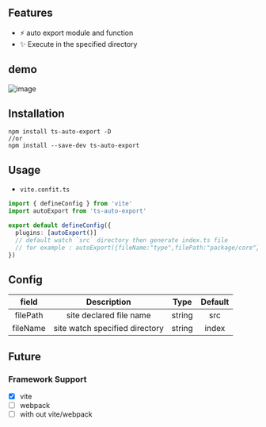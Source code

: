 ## Features
<ul>
 <li>⚡️  auto export module and function </li>  
 <li>✨ Execute in the specified directory</li>  
</ul>

## demo
![image](https://github.com/MrCat33/oss/blob/master/uPic/autoExportExample.gif)

## Installation
```
npm install ts-auto-export -D  
//or
npm install --save-dev ts-auto-export
```

## Usage

- `vite.confit.ts`  

```ts
import { defineConfig } from 'vite'
import autoExport from 'ts-auto-export'

export default defineConfig({
  plugins: [autoExport()]
  // default watch `src` directory then generate index.ts file
  // for example : autoExport({fileName:"type",filePath:"package/core"}
})
```

## Config

| field    | Description | Type | Default |
| :-------:| :---------: | :----: | :------: |
| filePath | site declared file name | string | src |
| fileName | site watch specified directory  | string | index |

## Future

### Framework Support 
- [x] vite
- [ ] webpack
- [ ] with out vite/webpack
